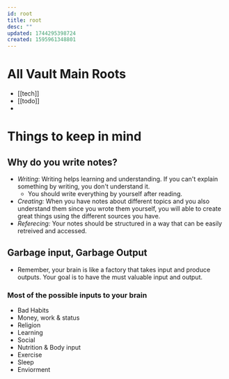 ```yaml
---
id: root
title: root
desc: ""
updated: 1744295398724
created: 1595961348801
---
```

# All Vault Main Roots

- [[tech]]
- [[todo]]
- 
# Things to keep in mind

## Why do you write notes?
- *Writing*: Writing helps learning and understanding. If you can't explain something by writing, you don't understand it.
  - You should write everything by yourself after reading.
- *Creating:* When you have notes about different topics and you also understand them since you wrote them yourself, you will able to create great things using the different sources you have.
- *Referecing:* Your notes should be structured in a way that can be easily retreived and accessed.

## Garbage input, Garbage Output
- Remember, your brain is like a factory that takes input and produce outputs. Your goal is to have the must valuable input and output.

### Most of the possible inputs to your brain
- Bad Habits
- Money, work & status
- Religion
- Learning
- Social
- Nutrition & Body input
- Exercise
- Sleep
- Enviorment